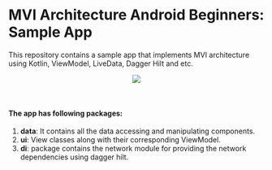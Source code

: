 # MVI Architecture Android Beginners: Sample App
This repository contains a sample app that implements MVI architecture using Kotlin, ViewModel, LiveData, Dagger Hilt
and etc.
<p align="center">
  <img src="https://github.com/MindorksOpenSource/MVI-Architecture-Android-Beginners/blob/master/art/banner-mvi-arch-beginners.png">
</p>
<br>


#### The app has following packages:
1. **data**: It contains all the data accessing and manipulating components.
2. **ui**: View classes along with their corresponding ViewModel.
2. **di**: package contains the network module for providing the network dependencies using dagger hilt.
